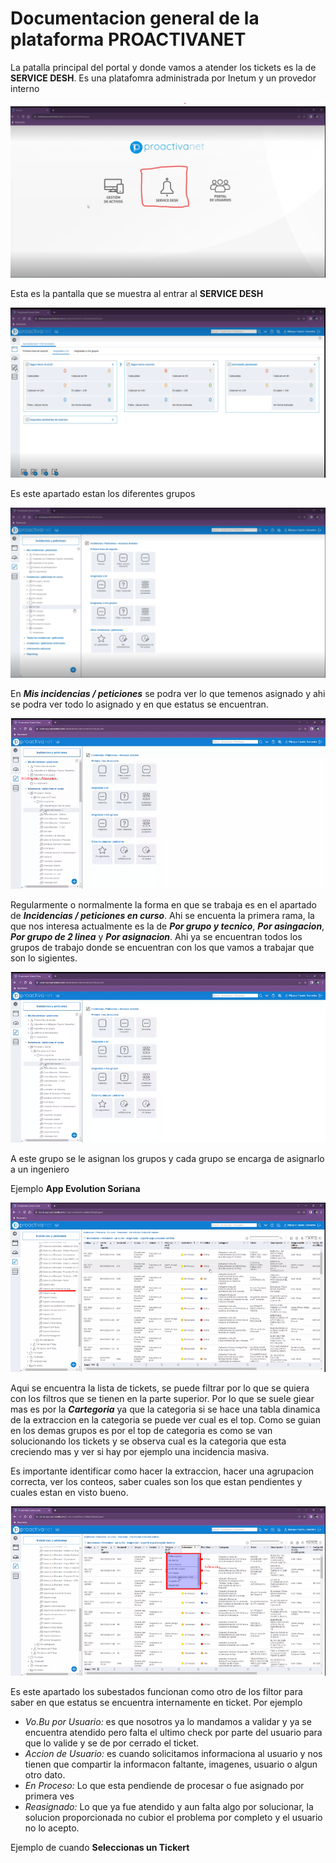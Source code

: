# Documentacion general de la plataforma PROACTIVANET

La patalla principal del portal y donde vamos a atender los tickets es la de **SERVICE DESH**.
Es una platafomra administrada por Inetum y un provedor interno

![texto_alternativo](./img/PROACTIVANET/inicio.png)

Esta es la pantalla que se muestra al entrar al **SERVICE DESH**

![texto_alternativo](./img/PROACTIVANET/serviceDesh.png)

Es este apartado estan los diferentes grupos

![texto_alternativo](./img/PROACTIVANET/grupos.png)

En ***Mis incidencias / peticiones*** se podra ver lo que temenos asignado y ahi se podra ver todo lo asignado y en que estatus se encuentran.

![texto_alternativo](./img/PROACTIVANET/incidenciasPeticiones.png)

Regularmente o normalmente la forma en que se trabaja es en el apartado de ***Incidencias / peticiones en curso***.
Ahi se encuenta la primera rama, la que nos interesa actualmente es la de ***Por grupo y tecnico***, ***Por asingacion***, ***Por grupo de 2 linea*** y ***Por asignacion***. Ahi ya se encuentran todos los grupos de trabajo donde se encuentran con los que vamos a trabajar que son lo sigientes. 

![texto_alternativo](./img/PROACTIVANET/ramas.png)


A este grupo se le asignan los grupos y cada grupo se encarga de asignarlo a un ingeniero


Ejemplo **App Evolution Soriana**

![texto_alternativo](./img/PROACTIVANET/appEvulutionSoriana.png)

Aqui se encuentra la lista de tickets, se puede filtrar por lo que se quiera con los filtros que se tienen en la parte superior. Por lo que se suele giear mas es por la ***Cartegoria*** ya que la categoria si se hace una tabla dinamica de la extraccion en la categoria se puede ver cual es el top.
Como se guian en los demas grupos es por el top de categoria es como se van solucionando los tickets y se observa cual es la categoria que esta creciendo mas y ver si hay por ejemplo una incidencia masiva.

Es importante identificar como hacer la extraccion, hacer una agrupacion correcta, ver los conteos, saber cuales son los que estan pendientes y cuales estan en visto bueno.


![texto_alternativo](./img/PROACTIVANET/subestados.png)

Es este apartado los subestados funcionan como otro de los filtor para saber en que estatus se encuentra internamente en ticket. Por ejemplo 
- *Vo.Bu por Usuario:* es que nosotros ya lo mandamos a validar y ya se encuentra atendido pero falta el ultimo check por parte del usuario para que lo valide y se de por cerrado el ticket.
- *Accion de Usuario:* es cuando solicitamos informaciona al usuario y nos tienen que compartir la informacon faltante, imagenes, usuario o algun otro dato.
- *En Proceso:* Lo que esta pendiende de procesar o fue asignado por primera ves
- *Reasignado:* Lo que ya fue atendido y aun falta algo por solucionar, la solucion proporcionada no cubior el problema por completo y el usuario no lo acepto.

Ejemplo de cuando **Seleccionas un Tickert** 


